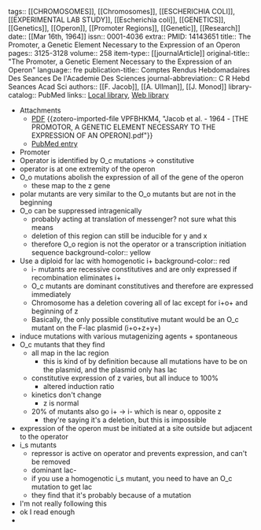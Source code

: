 tags:: [[CHROMOSOMES]], [[Chromosomes]], [[ESCHERICHIA COLI]], [[EXPERIMENTAL LAB STUDY]], [[Escherichia coli]], [[GENETICS]], [[Genetics]], [[Operon]], [[Promoter Regions]], [[Genetic]], [[Research]]
date:: [[Mar 16th, 1964]]
issn:: 0001-4036
extra:: PMID: 14143651
title:: The Promoter, a Genetic Element Necessary to the Expression of an Operon
pages:: 3125-3128
volume:: 258
item-type:: [[journalArticle]]
original-title:: "The Promoter, a Genetic Element Necessary to the Expression of an Operon"
language:: fre
publication-title:: Comptes Rendus Hebdomadaires Des Seances De l'Academie Des Sciences
journal-abbreviation:: C R Hebd Seances Acad Sci
authors:: [[F. Jacob]], [[A. Ullman]], [[J. Monod]]
library-catalog:: PubMed
links:: [Local library](zotero://select/library/items/KG7Q8PQZ), [Web library](https://www.zotero.org/users/6106196/items/KG7Q8PQZ)

- Attachments
	- [PDF](zotero://select/library/items/VPFBHKM4) {{zotero-imported-file VPFBHKM4, "Jacob et al. - 1964 - [THE PROMOTOR, A GENETIC ELEMENT NECESSARY TO THE EXPRESSION OF AN OPERON].pdf"}}
	- [PubMed entry](http://www.ncbi.nlm.nih.gov/pubmed/14143651)
- Promoter
- Operator is identified by O_c mutations -> constitutive
- operator is at one extremity of the operon
- O_o mutations abolish the expression of all of the gene of the operon
	- these map to the z gene
- polar mutants are very similar to the O_o mutants but are not in the beginning
- O_o can be suppressed intragenically
	- probably acting at translation of messenger? not sure what this means
	- deletion of this region can still be inducible for y and x
	- therefore O_o region is not the operator or a transcription initiation sequence
	  background-color:: yellow
- Use a diploid for lac with homogenotic i+
  background-color:: red
	- i- mutants are recessive constitutives and are only expressed if recombination eliminates i+
	- O_c mutants are dominant constitutives and therefore are expressed immediately
	- Chromosome has a deletion covering all of lac except for i+o+ and beginning of z
	- Basically, the only possible constitutive mutant would be an O_c mutant on the F-lac plasmid (i+o+z+y+)
- induce mutations with various mutagenizing agents + spontaneous
- O_c mutants that they find
	- all map in the lac region
		- this is kind of by definition because all mutations have to be on the plasmid, and the plasmid only has lac
	- constitutive expression of z varies, but all induce to 100%
		- altered induction ratio
	- kinetics don't change
		- z is normal
	- 20% of mutants also go i+ -> i- which is near o, opposite z
		- they're saying it's a deletion, but this is impossible
- expression of the operon must be initiated at a site outside but adjacent to the operator
- i_s mutants
	- repressor is active on operator and prevents expression, and can't be removed
	- dominant lac-
	- if you use a homogenotic i_s mutant, you need to have an O_c mutation to get lac
	- they find that it's probably because of a mutation
- I'm not really following this
- ok I read enough
-